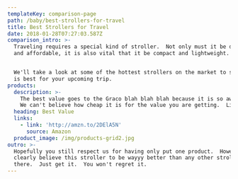 ```yaml
---
templateKey: comparison-page
path: /baby/best-strollers-for-travel
title: Best Strollers for Travel
date: 2018-01-28T07:27:03.587Z
comparison_intro: >-
  Traveling requires a special kind of stroller.  Not only must it be durable
  and affordable, it is also vital that it be compact and lightweight.


  We'll take a look at some of the hottest strollers on the market to see which
  is best for your upcoming trip.
products:
  description: >-
    The best value goes to the Graco blah blah blah because it is so awesome! 
    We can't believe how cheap it is for the value you are getting.  Like wow.
  heading: Best Value
  links:
    - link: 'http://amzn.to/2DElA5N'
      source: Amazon
  product_image: /img/products-grid2.jpg
outro: >-
  Hopefully you still respect us for having only put one product.  However, we
  clearly believe this stroller to be wayyy better than any other stroller out
  there.  Just get it.  You won't regret it.
---
```


